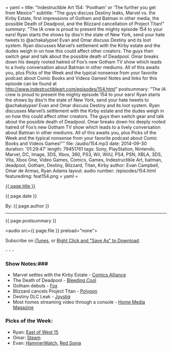 = yaml =
title: "Indestructible Art 154: 'Pootham' or 'The further you get from Mexico'"
subtitle: "The guys discuss Destiny leaks, Marvel vs. the Kirby Estate, first impressions of Gotham and Batman in other media, the possible Death of Deadpool, and the Blizzard cancellation of Project Titan!"
summary: "The IA crew is proud to present the mighty episode 154 to your ears! Ryan starts the shows by diss’n the state of New York, send your hate tweets to @achakalypse! Evan and Omar discuss Destiny and its loot system. Ryan discusses Marvel’s settlement with the Kirby estate and the dudes weigh in on how this could affect other creators. The guys then switch gear and talk about the possible death of Deadpool. Omar breaks down his deeply rooted hatred of Fox’s new Gotham TV show which leads to a lively conversation about Batman in other mediums. All of this awaits you, plus Picks of the Week  and the typical nonsense from your favorite podcast about Comic Books and Videos Games! Notes and links for this episode can be found at http://www.indestructibleart.com/episodes/154.html"
postsummary: "The IA crew is proud to present the mighty episode 154 to your ears! Ryan starts the shows by diss’n the state of New York, send your hate tweets to @achakalypse! Evan and Omar discuss Destiny and its loot system. Ryan discusses Marvel’s settlement with the Kirby estate and the dudes weigh in on how this could affect other creators. The guys then switch gear and talk about the possible death of Deadpool. Omar breaks down his deeply rooted hatred of Fox’s new Gotham TV show which leads to a lively conversation about Batman in other mediums. All of this awaits you, plus Picks of the Week  and the typical nonsense from your favorite podcast about Comic Books and Videos Games!""
file: /audio/154.mp3
date: 2014-09-30
duration: '01:29:47'
length: 79451761
tags: Sony, PlayStation, Nintendo, Marvel, DC, Image, 3DS, Xbox, 360, PS3, Wii, WiiU, PS4, PSN, XBLA, 3DS, Vita, Xbox One, Video Games, Comics, Games, Indestructible Art, batman, deadpool, Gotham, Destiny, Blizzard, Titan, Kirby
author: Evan Campbell, Omar de Armas, Ryan Adams
layout: audio
number: /episodes/154.html
featuredimg: feat154.png
= yaml =

<a href="{{ page.url }}" class='postTitleLink'><p class='postTitle'>{{ page.title }}</p></a>
<p class='postPublished'>{{ page.date }}</p>
<p class='postAuthor'>By: {{ page.author }}</p>
<hr>

<p class='podcastSummary'>{{ page.postsummary }}</p>

<audio src={{ page.file }} preload="none"></audio>
<p class='subLinks'>Subscribe on <a href='http://bit.ly/iapodcast'>iTunes</a>, or <a href={{ page.file }}>Right Click and "Save As" to Download</a>.</p>
- - -

### Show Notes:###
* Marvel settles with the Kirby Estate - [Comics Alliance](http://comicsalliance.com/marvel-settles-copyright-dispute-with-jack-kirbys-heirs/)
* The Death of Deadpool - [Bleeding Cool](http://www.bleedingcool.com/2014/09/23/marvels-david-gabriel-teases-the-death-of-deadpool/)
* Gotham debuts -  [Fox](http://www.fox.com/gotham/)
* Blizzard cancels Project Titan - [Polygon](http://www.polygon.com/2014/9/23/6827535/blizzard-history-of-titan-mmo)
* Destiny DLC Leak - [Joystiq](http://www.joystiq.com/2014/09/28/report-destiny-bug-leaks-expansion-content-early/#continued)
* Most homes streaming video through a console -  [Home Media Magazine](http://www.homemediamagazine.com/streaming/parks-most-homes-stream-video-game-console-34246)

### Picks of the Week: ###
* Ryan: [East of West 15](https://imagecomics.com/comics/releases/east-of-west-15)
* Omar: [Steam](http://store.steampowered.com)
* Evan: [HammerWatch](http://www.hammerwatch.com), [Red Sonja](https://www.comixology.com/Red-Sonja/comics-series/10842)

